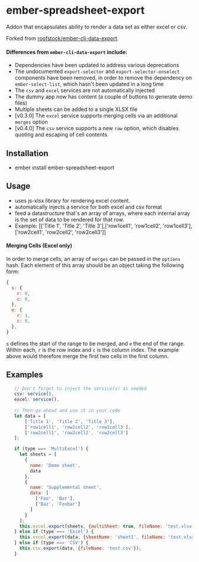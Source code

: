 # ember-spreadsheet-export

Addon that encapsulates ability to render a data set as either excel or csv.

Forked from [roofstock/ember-cli-data-export](https://github.com/roofstock/ember-cli-data-export).

#### Differences from `ember-cli-data-export` include:
- Dependencies have been updated to address various deprecations
- The undocumented `export-selector` and `export-selector-onselect` components have been removed, in order to remove
the dependency on `ember-select-list`, which hasn't been updated in a long time
- The `csv` and `excel` services are not automatically injected
- The dummy app now has content (a couple of buttons to generate demo files)
- Multiple sheets can be added to a single XLSX file
- [v0.3.0] The `excel` service supports merging cells via an additional `merges` option
- [v0.4.0] The `csv` service supports a new `raw` option, which disables quoting and escaping of cell contents
## Installation

 - ember install ember-spreadsheet-export

## Usage

 - uses js-xlsx library for rendering excel content.
 - automatically injects a service for both excel and csv format
 - feed a datastructure that's an array of arrays, where each internal array is the set of data to be rendered for that row.
 - Example: [['Title 1', 'Title 2', 'Title 3'],['row1cell1', 'row1cell2', 'row1cell3'],['row2cell1', 'row2cell2', 'row2cell3']]
 
#### Merging Cells (Excel only)

In order to merge cells, an array of `merges` can be passed in the `options` hash.
Each element of this array should be an object taking the following form:
```javascript
{
  s: {
    r: 0,
    c: 0,
  },
  e: {
    r: 1,
    c: 0,
  },
}
``` 
`s` defines the start of the range to be merged, and `e` the end of the range.
Within each, `r` is the row index and `c` is the column index.
The example above would therefore merge the first two cells in the first column.

## Examples
 ```javascript
    // Don't forget to inject the service(s) as needed
    csv: service(),
    excel: service(),
    
    // Then go ahead and use it in your code
    let data = [
        ['Title 1', 'Title 2', 'Title 3'],
        ['row1cell1', 'row1cell2', 'row1cell3'],
        ['row2cell1', 'row2cell2', 'row2cell3']
    ];

    if (type === 'MultiExcel') {
      let sheets = [
        {
          name: 'Demo sheet',
          data
        },
        {
          name: 'Supplemental sheet',
          data: [
            ['Foo', 'Bar'],
            ['Baz', 'Foobar']
          ]
        }
      ];
      this.excel.export(sheets, {multiSheet: true, fileName: 'test.xlsx'});
    } else if (type === 'Excel') {
      this.excel.export(data, {sheetName: 'sheet1', fileName: 'test.xlsx'});
    } else if (type === 'CSV') {
      this.csv.export(data, {fileName: 'test.csv'});
    }
```
